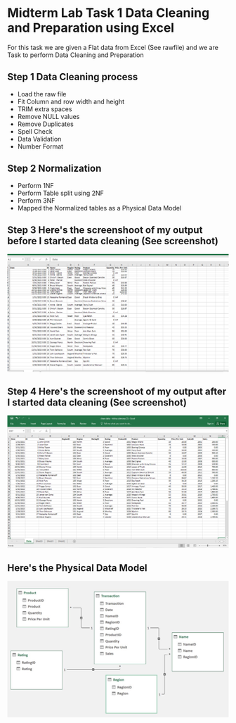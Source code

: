 # Midterm Lab Task 1 Data Cleaning and Preparation using Excel
For this task we are given a Flat data from Excel (See rawfile) and we are Task to perform Data Cleaning and Preparation

## Step 1 Data Cleaning process
- Load the raw file
- Fit Column and row width and height
- TRIM extra spaces
- Remove NULL values
- Remove Duplicates
- Spell Check
- Data Validation
- Number Format
  
## Step 2 Normalization
- Perform 1NF
- Perform Table split using 2NF
- Perform 3NF
- Mapped the Normalized tables as a Physical Data Model
  
## Step 3 Here's the screenshoot of my output before I started data cleaning (See screenshot)

![Sample Output](images/before.PNG)

## Step 4 Here's the screenshoot of my output after I started data cleaning (See screenshot)

![Sample Output](images/1.PNG)

## Here's the Physical Data Model

![Sample Output](images/one.jpg)
